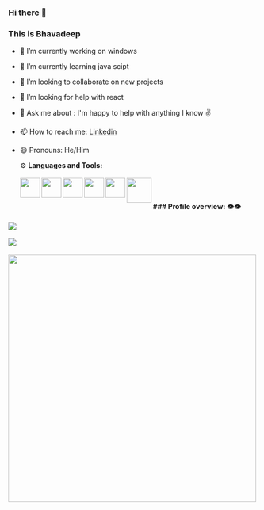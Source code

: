 ### Hi there 👋

### This is  Bhavadeep

- 🔭 I’m currently working on windows
- 🌱 I’m currently learning java scipt
- 👯 I’m looking to collaborate on new projects
- 🤔 I’m looking for help with react
- 💬 Ask me about : I'm happy to help with anything I know ✌️
- 📫 How to reach me: [Linkedin](https://www.linkedin.com/in/bhavadeep-reddy-314411221/) 
- 😄 Pronouns: He/Him
   
  ⚙️ <b>Languages and Tools:</b>
  <br>
  <br>
  <a href="https://www.codeblocks.org/downloads/" target='_blank'><img bottom=30px width=40px align=left src="https://th.bing.com/th/id/OIP.96hD_BAVqME5FjeQgQS0pgHaIi?w=167&h=193&c=7&r=0&o=5&pid=1.7"></a>
  <a href="https://sourceforge.net/projects/orwelldevcpp/" target='_blank'><img bottom=30px width=40px align=left src="https://th.bing.com/th/id/OIP.aL5DlB-SN-ao86qbUCO7oAHaHa?w=167&h=180&c=7&r=0&o=5&pid=1.7"></a>
<a href="https://code.visualstudio.com/Download" target='_blank'><img bottom=30px width=40px align=left src="https://th.bing.com/th/id/OIP.MQOaU6tX8AtO_zP7e8-i6AHaHa?w=211&h=211&c=7&r=0&o=5&pid=1.7"></a>
<a href="https://code.visualstudio.com/Download" target='_blank'><img bottom=30px width=40px align=left src="https://th.bing.com/th/id/OIP.deTW1aD2uPTkAw-bAFEcpwHaHa?w=172&h=180&c=7&r=0&o=5&pid=1.7"></a>
<a href="https://code.visualstudio.com/Download" target='_blank'><img bottom=30px width=40px align=left src="https://th.bing.com/th/id/OIP.5RboYI2uHwFzELiFze7rZwAAAA?w=171&h=180&c=7&r=0&o=5&pid=1.7"></a>
<a href="https://code.visualstudio.com/Download" target='_blank'><img bottom=30px width=50px align=left src="https://th.bing.com/th/id/OIP.P8Fbi-c793WjmMspma-tPAHaHa?pid=ImgDet&w=193&h=193&c=7"></a>
<br>
<br>
<b>###  Profile overview: 👁️👁️</b>
<br>

<br>
<img src="https://github-readme-stats.vercel.app/api?username=bhavadee&show_icons=true&theme=radical&title_color=8E2DE2&text_color=fff&icon_color=8E2DE2">
<br>
<br>
<img src="https://github-readme-streak-stats.herokuapp.com/?user=Bhavadee&theme=radical&title_color=8E2DE2&text_color=fff&icon_color=8E2DE2">
<br>
<br>
<img width=500px src="https://github-readme-stats-eight-theta.vercel.app/api/top-langs/?username=Bhavadee&layout=compact&langs_count=8&theme=algolia">

